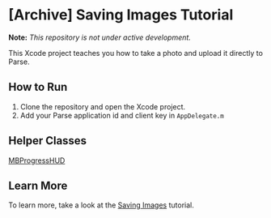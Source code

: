 [Archive] Saving Images Tutorial
=============================

**Note:** *This repository is not under active development.*

This Xcode project teaches you how to take a photo and upload it directly to Parse.

How to Run
----------

1. Clone the repository and open the Xcode project.
2. Add your Parse application id and client key in `AppDelegate.m`

Helper Classes
----------

[MBProgressHUD](https://github.com/jdg/MBProgressHUD)

Learn More
----------

To learn more, take a look at the [Saving Images](https://parse.com/tutorials/saving-images) tutorial.

